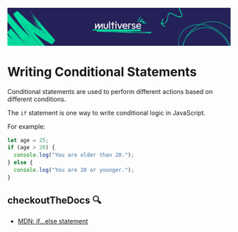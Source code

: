 ![MV Logo](/logo.jpg)
# Writing Conditional Statements
Conditional statements are used to perform different actions based on different conditions.

The `if` statement is one way to write conditional logic in JavaScript.

For example:

```js
let age = 25;
if (age > 20) {
  console.log("You are older than 20.");
} else {
  console.log("You are 20 or younger.");
}
```

## checkoutTheDocs 🔍
- [MDN: if...else statement](https://developer.mozilla.org/en-US/docs/Web/JavaScript/Reference/Statements/if...else)
